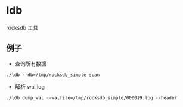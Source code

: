 # ldb
rocksdb 工具

## 例子
- 查询所有数据
```shell
./ldb --db=/tmp/rocksdb_simple scan
```

- 解析 wal log 
```shell
./ldb dump_wal --walfile=/tmp/rocksdb_simple/000019.log --header
```
